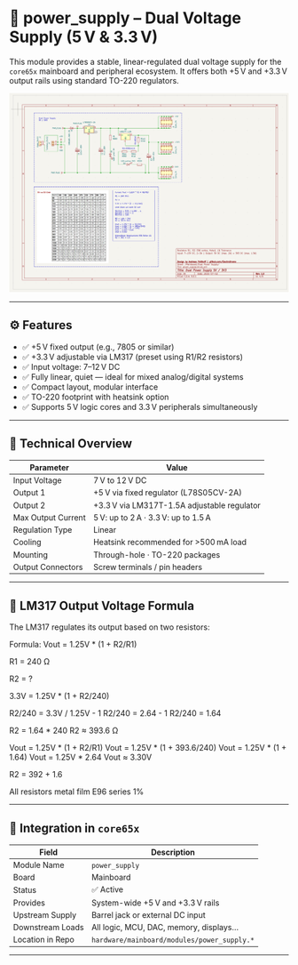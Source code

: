 # 🔋 power_supply – Dual Voltage Supply (5 V & 3.3 V)

This module provides a stable, linear-regulated dual voltage supply for the `core65x` mainboard and peripheral ecosystem. It offers both +5 V and +3.3 V output rails using standard TO-220 regulators.

![power_supply](power_supply.png)

---

## ⚙️ Features

- ✅ +5 V fixed output (e.g., 7805 or similar)
- ✅ +3.3 V adjustable via LM317 (preset using R1/R2 resistors)
- ✅ Input voltage: 7–12 V DC
- ✅ Fully linear, quiet — ideal for mixed analog/digital systems
- ✅ Compact layout, modular interface
- ✅ TO-220 footprint with heatsink option
- ✅ Supports 5 V logic cores and 3.3 V peripherals simultaneously

---

## 🔧 Technical Overview

| Parameter            | Value                                 |
|----------------------|----------------------------------------|
| Input Voltage        | 7 V to 12 V DC                          |
| Output 1             | +5 V via fixed regulator (L78S05CV-2A)  |
| Output 2             | +3.3 V via LM317T-1.5A adjustable regulator  |
| Max Output Current   | 5 V: up to 2 A · 3.3 V: up to 1.5 A     |
| Regulation Type      | Linear                                 |
| Cooling              | Heatsink recommended for >500 mA load  |
| Mounting             | Through-hole · TO-220 packages         |
| Output Connectors    | Screw terminals / pin headers          |

---

## 📐 LM317 Output Voltage Formula

The LM317 regulates its output based on two resistors:

Formula: Vout = 1.25V * (1 + R2/R1)

R1 = 240 Ω

R2 = ?

3.3V = 1.25V * (1 + R2/240)

R2/240 = 3.3V / 1.25V - 1
R2/240 = 2.64 - 1
R2/240 = 1.64

R2 = 1.64 * 240
R2 ≈ 393.6 Ω

Vout = 1.25V * (1 + R2/R1)
Vout = 1.25V * (1 + 393.6/240)
Vout = 1.25V * (1 + 1.64)
Vout = 1.25V * 2.64
Vout ≈ 3.30V

R2 = 392 + 1.6

All resistors metal film E96 series 1%


---

## 🧩 Integration in `core65x`

| Field             | Description                              |
|------------------|------------------------------------------|
| Module Name       | `power_supply`                           |
| Board             | Mainboard                                |
| Status            | ✅ Active                                 |
| Provides          | System-wide +5 V and +3.3 V rails        |
| Upstream Supply   | Barrel jack or external DC input         |
| Downstream Loads  | All logic, MCU, DAC, memory, displays…   |
| Location in Repo  | `hardware/mainboard/modules/power_supply.*` |

---
